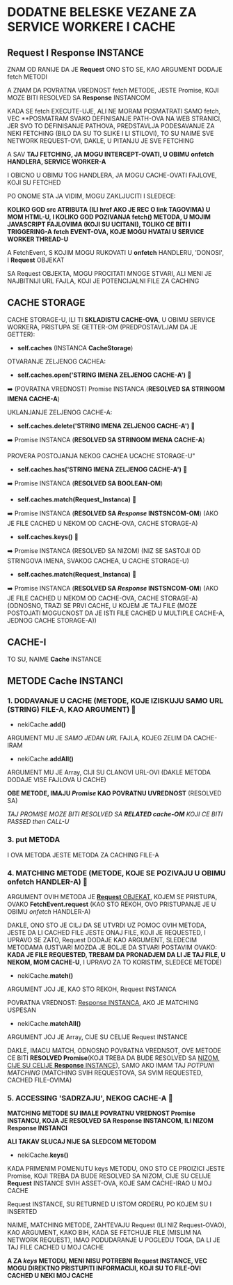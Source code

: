 # DODATNE BELESKE VEZANE ZA SERVICE WORKERE I CACHE

## Request I Response INSTANCE

ZNAM OD RANIJE DA JE **Request** ONO STO SE, KAO ARGUMENT DODAJE fetch METODI

A ZNAM DA POVRATNA VREDNOST fetch METODE, JESTE Promise, KOJI MOZE BITI RESOLVED SA **Response** INSTANCOM

KADA SE fetch EXECUTE-UJE, ALI NE MORAM POSMATRATI SAMO fetch, VEC **POSMATRAM SVAKO DEFINISANJE PATH-OVA NA WEB STRANICI, JER SVO TO DEFINISANJE PATHOVA, PREDSTAVLJA PODESAVANJE ZA NEKI FETCHING (BILO DA SU TO SLIKE I LI STILOVI), TO SU NAIME SVE NETWORK REQUEST-OVI, DAKLE, U PITANJU JE SVE FETCHING

A SAV **TAJ FETCHING, JA MOGU INTERCEPT-OVATI, U OBIMU **onfetch** HANDLERA, SERVICE WORKER-A**

I OBICNO U OBIMU TOG HANDLERA, JA MOGU CACHE-OVATI FAJLOVE, KOJI SU FETCHED

PO ONOME STA JA VIDIM, MOGU ZAKLJUCITI I SLEDECE:

**KOLIKO GOD src ATRIBUTA (ILI href AKO JE REC O link TAGOVIMA) U MOM HTML-U, I KOLIKO GOD POZIVANJA fetch() METODA, U MOJIM JAVASCRIPT FAJLOVIMA (KOJI SU UCITANI), TOLIKO CE BITI I TRIGGERING-A fetch EVENT-OVA, KOJE MOGU HVATAI U SERVICE WORKER THREAD-U**

A FetchEvent, S KOJIM MOGU RUKOVATI U **onfetch** HANDLERU, 'DONOSI', I **Request** OBJEKAT

SA Request OBJEKTA, MOGU PROCITATI MNOGE STVARI, ALI MENI JE NAJBITNIJI URL FAJLA, KOJI JE POTENCIJALNI FILE ZA CACHING

## CACHE STORAGE

CACHE STORAGE-U, ILI TI **SKLADISTU CACHE-OVA**, U OBIMU SERVICE WORKERA, PRISTUPA SE GETTER-OM (PREDPOSTAVLJAM DA JE GETTER):

- **self.caches** (INSTANCA **CacheStorage**)

OTVARANJE ZELJENOG CACHEA:

- **self.caches.open('STRING IMENA ZELJENOG CACHE-A')** :ship:

:arrow_right: (POVRATNA VREDNOST) Promise INSTANCA (**RESOLVED SA STRINGOM IMENA CACHE-A**)

UKLANJANJE ZELJENOG CACHE-A:

- **self.caches.delete('STRING IMENA ZELJENOG CACHE-A')** :ship:

:arrow_right: Promise INSTANCA (**RESOLVED SA STRINGOM IMENA CACHE-A**)

PROVERA POSTOJANJA NEKOG CACHEA UCACHE STORAGE-U"

- **self.caches.has('STRING IMENA ZELJENOG CACHE-A')** :ship:

:arrow_right: Promise INSTANCA (**RESOLVED SA BOOLEAN-OM**)

- **self.caches.match(Request_Instanca)** :ship:

:arrow_right: Promise INSTANCA (**RESOLVED SA *Response* INSTSNCOM-OM**) (AKO JE FILE CACHED U NEKOM OD CACHE-OVA, CACHE STORAGE-A)

- **self.caches.keys()** :ship:

:arrow_right: Promise INSTANCA (RESOLVED SA NIZOM) (NIZ SE SASTOJI OD STRINGOVA IMENA, SVAKOG CACHEA, U CACHE STORAGE-U)

- **self.caches.match(Request_Instanca)** :ocean:

:arrow_right: Promise INSTANCA (**RESOLVED SA *Response* INSTSNCOM-OM**) (AKO JE FILE CACHED U NEKOM OD CACHE-OVA, CACHE STORAGE-A) (ODNOSNO, TRAZI SE PRVI CACHE, U KOJEM JE TAJ FILE (MOZE POSTOJATI MOGUCNOST DA JE ISTI FILE CACHED U MULTIPLE CACHE-A, JEDNOG CACHE STORAGE-A))

## CACHE-I

TO SU, NAIME **Cache** INSTANCE

## METODE Cache INSTANCI

### 1. DODAVANJE U CACHE (METODE, KOJE IZISKUJU SAMO URL (STRING) FILE-A, KAO ARGUMENT) :octopus:

- nekiCache.**add()**

ARGUMENT MU JE *SAMO JEDAN URL* FAJLA, KOJEG ZELIM DA CACHE-IRAM

- nekiCache.**addAll()**

ARGUMENT MU JE Array, CIJI SU CLANOVI URL-OVI (DAKLE METODA DODAJE VISE FAJLOVA U CACHE)

**OBE METODE, IMAJU *Promise* KAO POVRATNU UVREDNOST** (RESOLVED SA)

*TAJ PROMISE MOZE BITI RESOLVED SA **RELATED cache-OM** KOJI CE BITI PASSED then CALL-U*

### 3. put METODA

I OVA METODA JESTE METODA ZA CACHING FILE-A

### 4. MATCHING METODE (METODE, KOJE SE POZIVAJU U OBIMU onfetch HANDLER-A) :octopus:

ARGUMENT OVIH METODA JE [**Request** OBJEKAT](https://developer.mozilla.org/en-US/docs/Web/API/Request), KOJEM SE PRISTUPA, OVAKO **FetchEvent.request** (KAO STO REKOH, OVO PRISTUPANJE JE U OBIMU *onfetch* HANDLER-A)

DAKLE, ONO STO JE CILJ DA SE UTVRDI UZ POMOC OVIH METODA, JESTE DA LI CACHED FILE JESTE ONAJ FILE, KOJI JE REQUESTED, I UPRAVO SE ZATO, Request DODAJE KAO ARGUMENT, SLEDECIM METODAMA (USTVARI MOZDA JE BOLJE DA STVARI POSTAVIM OVAKO: **KADA JE FILE REQUESTED, TREBAM DA PRONADJEM DA LI JE TAJ FILE, U NEKOM, MOM CACHE-U**, I UPRAVO ZA TO KORISTIM, SLEDECE METODE)

- nekiCache.**match()**

ARGUMENT JOJ JE, KAO STO REKOH, Request INSTANCA

POVRATNA VREDNOST: [Response INSTANCA](https://developer.mozilla.org/en-US/docs/Web/API/Response), AKO JE MATCHING USPESAN

- nekiCache.**matchAll()**

ARGUMENT JOJ JE Array, CIJE SU CELIJE Request INSTANCE

DAKLE, IMACU MATCH, ODNOSNO POVRATNA VREDNSOT, OVE METODE CE BITI **RESOLVED Promise**(KOJI TREBA DA BUDE RESOLVED SA [NIZOM, CIJE SU CELIJE **Response** INSTANCE](https://developer.mozilla.org/en-US/docs/Web/API/Response)), SAMO AKO IMAM TAJ *POTPUNI MATCHING* (MATCHING SVIH REQUESTOVA, SA SVIM REQUESTED, CACHED FILE-OVIMA)

### 5. ACCESSING 'SADRZAJU', NEKOG CACHE-A :octopus:

**MATCHING METODE SU IMALE POVRATNU VREDNOST Promise INSTANCU, KOJA JE RESOLVED SA Response INSTANCOM, ILI NIZOM Response INSTANCI**

**ALI TAKAV SLUCAJ NIJE SA SLEDCOM METODOM**

- nekiCache.**keys()**

KADA PRIMENIM POMENUTU keys METODU, ONO STO CE PROIZICI JESTE Promise, KOJI TREBA DA BUDE RESOLVED SA NIZOM, CIJE SU CELIJE **Request** INSTANCE SVIH ASSET-OVA, KOJE SAM CACHE-IRAO U MOJ CACHE

Request INSTANCE, SU RETURNED U ISTOM ORDERU, PO KOJEM SU I INSERTED

NAIME, MATCHING METODE, ZAHTEVAJU Request (ILI NIZ Request-OVAO), KAO ARGUMENT, KAKO BIH, KADA SE FETCHUJE FILE (MISLIM NA NETWORK REQUEST), IMAO PODUDARANJE U POGLEDU TOGA, DA LI JE TAJ FILE CACHED U MOJ CACHE

**A ZA *keys* METODU, MENI NISU POTREBNI Request INSTANCE, VEC MOGU DIREKTNO PRISTUPITI INFORMACIJI, KOJI SU TO FILE-OVI CACHED U NEKI MOJ CACHE**

